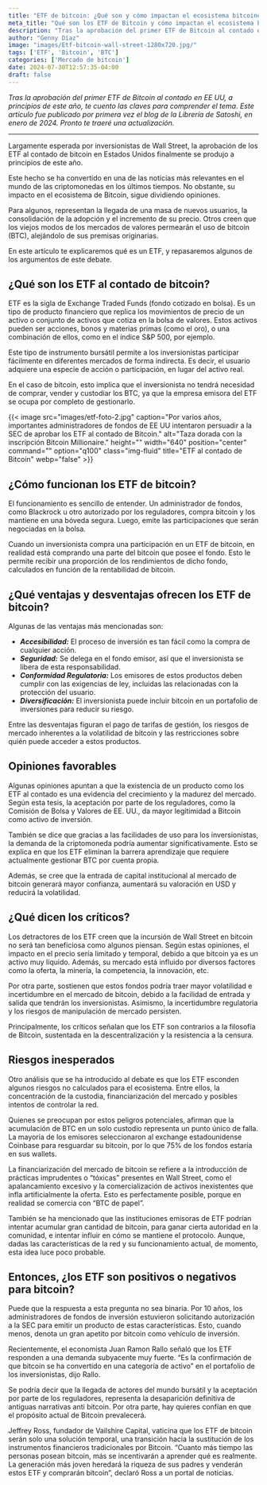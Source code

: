 ```yaml
---
title: "ETF de bitcoin: ¿Qué son y cómo impactan el ecosistema bitcoiner?"
meta_title: "Qué son los ETF de Bitcoin y cómo impactan el ecosistema bitcoiner | Proyecto Bitcoin"
description: "Tras la aprobación del primer ETF de Bitcoin al contado en EE UU, te cuento las claves para comprender el tema."
author: "Genny Díaz"
image: "images/Etf-bitcoin-wall-street-1280x720.jpg/"
tags: ['ETF', 'Bitcoin', 'BTC']
categories: ['Mercado de bitcoin']
date: 2024-07-30T12:57:35-04:00
draft: false
---
```


*Tras la aprobación del primer ETF de Bitcoin al contado en EE UU, a principios de este año, te cuento las claves para comprender el tema. Este artículo fue publicado por primera vez el blog de la Librería de Satoshi, en enero de 2024. Pronto te traeré una actualización.*

<hr>

Largamente esperada por inversionistas de Wall Street, la aprobación de los ETF al contado de bitcoin en Estados Unidos finalmente se produjo a principios de este año.

Este hecho se ha convertido en una de las noticias más relevantes en el mundo de las criptomonedas en los últimos tiempos. No obstante, su impacto en el ecosistema de Bitcoin, sigue dividiendo opiniones.

Para algunos, representan la llegada de una masa de nuevos usuarios, la consolidación de la adopción y el incremento de su precio. Otros creen que los viejos modos de los mercados de valores permearán el uso de bitcoin (BTC), alejándolo de sus premisas originarias.

En este artículo te explicaremos qué es un ETF, y repasaremos algunos de los argumentos de este debate.

## ¿Qué son los ETF al contado de bitcoin?

ETF es la sigla de Exchange Traded Funds (fondo cotizado en bolsa). Es un tipo de producto financiero que replica los movimientos de precio de un activo o conjunto de activos que cotiza en la bolsa de valores. Estos activos pueden ser acciones, bonos y materias primas (como el oro), o una combinación de ellos, como en el índice S&P 500, por ejemplo.

Este tipo de instrumento bursátil permite a los inversionistas participar fácilmente en diferentes mercados de forma indirecta. Es decir, el usuario adquiere una especie de acción o participación, en lugar del activo real.

En el caso de bitcoin, esto implica que el inversionista no tendrá necesidad de comprar, vender y custodiar los BTC, ya que la empresa emisora del ETF se ocupa por completo de gestionarlo.

{{< image src="images/etf-foto-2.jpg" caption="Por varios años, importantes administradores de fondos de EE UU intentaron persuadir a la SEC de aprobar los ETF al contado de Bitcoin." alt="Taza dorada con la inscripción Bitcoin Millionaire." height="" width="640" position="center" command="" option="q100" class="img-fluid" title="ETF al contado de Bitcoin"  webp="false" >}}

## ¿Cómo funcionan los ETF de bitcoin?

El funcionamiento es sencillo de entender. Un administrador de fondos, como Blackrock u otro autorizado por los reguladores, compra bitcoin y los mantiene en una bóveda segura. Luego, emite las participaciones que serán negociadas en la bolsa.

Cuando un inversionista compra una participación en un ETF de bitcoin, en realidad está comprando una parte del bitcoin que posee el fondo. Esto le permite recibir una proporción de los rendimientos de dicho fondo, calculados en función de la rentabilidad de bitcoin.

## ¿Qué ventajas y desventajas ofrecen los ETF de bitcoin?

Algunas de las ventajas más mencionadas son:

- ***Accesibilidad:*** El proceso de inversión es tan fácil como la compra de cualquier acción.
- ***Seguridad:*** Se delega en el fondo emisor, así que el inversionista se libera de esta responsabilidad.
- ***Conformidad Regulatoria:*** Los emisores de estos productos deben cumplir con las exigencias de ley, incluidas las relacionadas con la protección del usuario.
- ***Diversificación:*** El inversionista puede incluir bitcoin en un portafolio de inversiones para reducir su riesgo.

Entre las desventajas figuran el pago de tarifas de gestión, los riesgos de mercado inherentes a la volatilidad de bitcoin y las restricciones sobre quién puede acceder a estos productos.

## Opiniones favorables

Algunas opiniones apuntan a que la existencia de un producto como los ETF al contado es una evidencia del crecimiento y la madurez del mercado. Según esta tesis, la aceptación por parte de los reguladores, como la Comisión de Bolsa y Valores de EE. UU., da mayor legitimidad a Bitcoin como activo de inversión.

También se dice que gracias a las facilidades de uso para los inversionistas, la demanda de la criptomoneda podría aumentar significativamente. Esto se explica en que los ETF eliminan la barrera aprendizaje que requiere actualmente gestionar BTC por cuenta propia.

Además, se cree que la entrada de capital institucional al mercado de bitcoin generará mayor confianza, aumentará su valoración en USD y reducirá la volatilidad.

## ¿Qué dicen los críticos?

Los detractores de los ETF creen que la incursión de Wall Street en bitcoin no será tan beneficiosa como algunos piensan. Según estas opiniones, el impacto en el precio sería limitado y temporal, debido a que bitcoin ya es un activo muy líquido. Además, su mercado está influido por diversos factores como la oferta, la minería, la competencia, la innovación, etc.

Por otra parte, sostienen que estos fondos podría traer mayor volatilidad e incertidumbre en el mercado de bitcoin, debido a la facilidad de entrada y salida que tendrán los inversionistas. Asimismo, la incertidumbre regulatoria y los riesgos de manipulación de mercado persisten.  

Principalmente, los críticos señalan que los ETF son contrarios a la filosofía de Bitcoin, sustentada en la descentralización y la resistencia a la censura.

## Riesgos inesperados

Otro análisis que se ha introducido al debate es que los ETF esconden algunos riesgos no calculados para el ecosistema. Entre ellos, la concentración de la custodia, financiarización del mercado y posibles intentos de controlar la red.

Quienes se preocupan por estos peligros potenciales, afirman que la acumulación de BTC en un solo custodio representa un punto único de falla. La mayoría de los emisores seleccionaron al exchange estadounidense Coinbase para resguardar su bitcoin, por lo que 75% de los fondos estaría en sus wallets.

La financiarización del mercado de bitcoin se refiere a la introducción de prácticas imprudentes o  “tóxicas” presentes en Wall Street, como el apalancamiento excesivo y la comercialización de activos inexistentes que infla artificialmente la oferta. Esto es perfectamente posible, porque en realidad se comercia con “BTC de papel”.

También se ha mencionado que las instituciones emisoras de ETF podrían intentar acumular gran cantidad de bitcoin, para ganar cierta autoridad en la comunidad, e intentar influir en cómo se mantiene el protocolo. Aunque, dadas las características de la red y su funcionamiento actual, de momento, esta idea luce poco probable.

## Entonces, ¿los ETF son positivos o negativos para bitcoin?

Puede que la respuesta a esta pregunta no sea binaria. Por 10 años, los administradores de fondos de inversión estuvieron solicitando autorización a la SEC para emitir un producto de estas características. Esto, cuando menos, denota un gran apetito por bitcoin como vehículo de inversión.

Recientemente, el economista Juan Ramon Rallo señaló que los ETF responden a una demanda subyacente muy fuerte. “Es la confirmación de que bitcoin se ha convertido en una categoría de activo” en el portafolio de los inversionistas, dijo Rallo.

Se podría decir que la llegada de actores del mundo bursátil y la aceptación por parte de los reguladores, representa la desaparición definitiva de antiguas narrativas anti bitcoin. Por otra parte, hay quieres confían en que el propósito actual de Bitcoin prevalecerá.

Jeffrey Ross, fundador de Vailshire Capital, vaticina que los ETF de bitcoin serán solo una solución temporal, una transición hacia la sustitución de los instrumentos financieros tradicionales por Bitcoin. “Cuanto más tiempo las personas posean bitcoin, más se incentivarán a aprender qué es realmente. La generación más joven heredará la riqueza de sus padres y venderán estos ETF y comprarán bitcoin”, declaró Ross a un portal de noticias.
